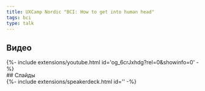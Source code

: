 ```yaml
---
title: UXCamp Nordic "BCI: How to get into human head"
tags: bci
type: talk
---
```

## Видео
<div>{%- include extensions/youtube.html id='og_6crJxhdg?rel=0&showinfo=0' -%}</div>
## Слайды
<div>{%- include extensions/speakerdeck.html id='' -%}</div>
<!--more-->
